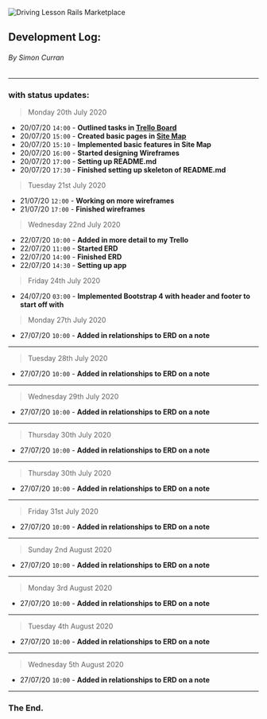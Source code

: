 ﻿![Driving Lesson Rails Marketplace]()


## Development Log:
###### By Simon Curran
----
### with status updates:

> Monday 20th July 2020


- 20/07/20 `14:00` - **Outlined tasks in [Trello Board](https://trello.com/b/JUx9nN3o/drivinglessonmarketplace)**
- 20/07/20 `15:00` - **Created basic pages in [Site Map](https://app.lucidchart.com/invitations/accept/5c7ca853-a396-463d-bc0f-659cb9f1d4ee)**
- 20/07/20 `15:10` - **Implemented basic features in Site Map**
- 20/07/20 `16:00` - **Started designing Wireframes**
- 20/07/20 `17:00` - **Setting up README.md**
- 20/07/20 `17:30` - **Finished setting up skeleton of README.md**


> Tuesday 21st July 2020

- 21/07/20 `12:00` - **Working on more wireframes**
- 21/07/20 `17:00` - **Finished wireframes**


> Wednesday 22nd July 2020

- 22/07/20 `10:00` - **Added in more detail to my Trello**
- 22/07/20 `11:00` - **Started ERD**
- 22/07/20 `14:00` - **Finished ERD**
- 22/07/20 `14:30` - **Setting up app**


> Friday 24th July 2020

- 24/07/20 `03:00` - **Implemented Bootstrap 4 with header and footer to start off with**


> Monday 27th July 2020

- 27/07/20 `10:00` - **Added in relationships to ERD on a note**

----

> Tuesday 28th July 2020

- 27/07/20 `10:00` - **Added in relationships to ERD on a note**

----

> Wednesday 29th July 2020

- 27/07/20 `10:00` - **Added in relationships to ERD on a note**

----

> Thursday 30th July 2020

- 27/07/20 `10:00` - **Added in relationships to ERD on a note**

----

> Thursday 30th July 2020

- 27/07/20 `10:00` - **Added in relationships to ERD on a note**

----


> Friday 31st July 2020

- 27/07/20 `10:00` - **Added in relationships to ERD on a note**

----

> Sunday 2nd August 2020

- 27/07/20 `10:00` - **Added in relationships to ERD on a note**

----

> Monday 3rd August 2020

- 27/07/20 `10:00` - **Added in relationships to ERD on a note**

----

> Tuesday 4th August 2020

- 27/07/20 `10:00` - **Added in relationships to ERD on a note**

----


> Wednesday 5th August 2020

- 27/07/20 `10:00` - **Added in relationships to ERD on a note**


----
### The End.

